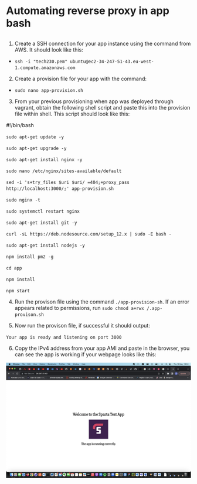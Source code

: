 # Automating reverse proxy in app bash

##

1. Create a SSH connection for your app instance using the command from AWS. It should look like this:

- `ssh -i "tech230.pem" ubuntu@ec2-34-247-51-43.eu-west-1.compute.amazonaws.com`

2. Create a provision file for your app with the command:

- `sudo nano app-provision.sh`

3. From your previous provisioning when app was deployed through vagrant, obtain the following shell script and paste this into the provision file within shell. This script should look like this:

#!/bin/bash

`sudo apt-get update -y`

`sudo apt-get upgrade -y`

`sudo apt-get install nginx -y`

`sudo nano /etc/nginx/sites-available/default`

`sed -i 's+try_files $uri $uri/ =404;+proxy_pass http://localhost:3000/;' app-provision.sh`

`sudo nginx -t`

`sudo systemctl restart nginx`

`sudo apt-get install git -y`

`curl -sL https://deb.nodesource.com/setup_12.x | sudo -E bash -`

`sudo apt-get install nodejs -y`

`npm install pm2 -g`

`cd app`

`npm install`

`npm start`

4. Run the provison file using the command `./app-provision-sh`. If an error appears related to permissions, run `sudo chmod a+rwx /.app-provison.sh`

5. Now run the provison file, if successful it should output:

`Your app is ready and listening on port 3000`

6. Copy the IPv4 address from your app AMI and paste in the browser, you can see the app is working if your webpage looks like this:

![alt text](./assets/automated-proxy-app.png)
